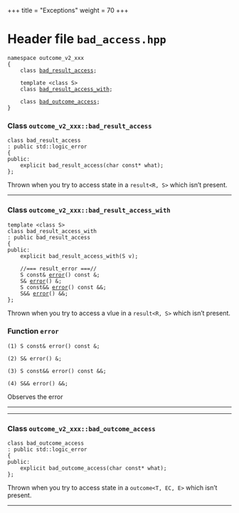 +++
title = "Exceptions"
weight = 70
+++
# Header file `bad_access.hpp`

<a id="standardese-bad_access.hpp"></a>
<pre><code class="standardese-language-cpp"><span class="kwd">namespace</span> <span class="typ dec var fun">outcome_v2_xxx</span>
<span class="pun">{</span>
    <span class="kwd">class</span> <a href="#standardese-outcome_v2_xxx::bad_result_access"><span class="typ dec var fun">bad_result_access</span></a><span class="pun">;</span>

    <span class="kwd">template</span> <span class="pun">&lt;</span><span class="kwd">class</span> <span class="typ dec var fun">S</span><span class="pun">&gt;</span>
    <span class="kwd">class</span> <a href="#standardese-outcome_v2_xxx::bad_result_access_with%3CS%3E"><span class="typ dec var fun">bad_result_access_with</span></a><span class="pun">;</span>

    <span class="kwd">class</span> <a href="#standardese-outcome_v2_xxx::bad_outcome_access"><span class="typ dec var fun">bad_outcome_access</span></a><span class="pun">;</span>
<span class="pun">}</span>
</code></pre>

<a id="standardese-outcome_v2_xxx"></a>

### Class `outcome_v2_xxx::bad_result_access`

<a id="standardese-outcome_v2_xxx::bad_result_access"></a>
<pre><code class="standardese-language-cpp"><span class="kwd">class</span> <span class="typ dec var fun">bad_result_access</span>
<span class="pun">:</span> <span class="kwd">public</span> <span class="typ dec var fun">std::logic_error</span>
<span class="pun">{</span>
<span class="kwd">public</span><span class="pun">:</span>
    <span class="kwd">explicit</span> <span class="typ dec var fun">bad_result_access</span><span class="pun">(</span><span class="kwd">char</span> <span class="kwd">const</span><span class="pun">*</span> <span class="typ dec var fun">what</span><span class="pun">)</span><span class="pun">;</span>
<span class="pun">};</span>
</code></pre>

Thrown when you try to access state in a `result<R, S>` which isn’t present.

-----

### Class `outcome_v2_xxx::bad_result_access_with`

<a id="standardese-outcome_v2_xxx::bad_result_access_with&lt;S&gt;"></a>
<pre><code class="standardese-language-cpp"><span class="kwd">template</span> <span class="pun">&lt;</span><span class="kwd">class</span> <span class="typ dec var fun">S</span><span class="pun">&gt;</span>
<span class="kwd">class</span> <span class="typ dec var fun">bad_result_access_with</span>
<span class="pun">:</span> <span class="kwd">public</span> <span class="typ dec var fun">bad_result_access</span>
<span class="pun">{</span>
<span class="kwd">public</span><span class="pun">:</span>
    <span class="kwd">explicit</span> <span class="typ dec var fun">bad_result_access_with</span><span class="pun">(</span><span class="typ dec var fun">S</span> <span class="typ dec var fun">v</span><span class="pun">)</span><span class="pun">;</span>

    &#x2F;&#x2F;=== result_error ===&#x2F;&#x2F;
    <span class="typ dec var fun">S</span> <span class="kwd">const</span><span class="pun">&amp;</span> <a href="#standardese-outcome_v2_xxx::bad_result_access_with%3CS%3E::error()const&amp;"><span class="typ dec var fun">error</span></a><span class="pun">(</span><span class="pun">)</span> <span class="kwd">const</span> <span class="pun">&amp;</span><span class="pun">;</span>
    <span class="typ dec var fun">S</span><span class="pun">&amp;</span> <a href="#standardese-outcome_v2_xxx::bad_result_access_with%3CS%3E::error()const&amp;"><span class="typ dec var fun">error</span></a><span class="pun">(</span><span class="pun">)</span> <span class="pun">&amp;</span><span class="pun">;</span>
    <span class="typ dec var fun">S</span> <span class="kwd">const</span><span class="pun">&amp;&amp;</span> <a href="#standardese-outcome_v2_xxx::bad_result_access_with%3CS%3E::error()const&amp;"><span class="typ dec var fun">error</span></a><span class="pun">(</span><span class="pun">)</span> <span class="kwd">const</span> <span class="pun">&amp;&amp;</span><span class="pun">;</span>
    <span class="typ dec var fun">S</span><span class="pun">&amp;&amp;</span> <a href="#standardese-outcome_v2_xxx::bad_result_access_with%3CS%3E::error()const&amp;"><span class="typ dec var fun">error</span></a><span class="pun">(</span><span class="pun">)</span> <span class="pun">&amp;&amp;</span><span class="pun">;</span>
<span class="pun">};</span>
</code></pre>

Thrown when you try to access a vlue in a `result<R, S>` which isn’t present.

### Function `error`

<a id="standardese-outcome_v2_xxx::bad_result_access_with&lt;S&gt;::error()const&amp;"></a>
<pre><code class="standardese-language-cpp">(1) <span class="typ dec var fun">S</span> <span class="kwd">const</span><span class="pun">&amp;</span> <span class="typ dec var fun">error</span><span class="pun">(</span><span class="pun">)</span> <span class="kwd">const</span> <span class="pun">&amp;</span><span class="pun">;</span>

(2) <span class="typ dec var fun">S</span><span class="pun">&amp;</span> <span class="typ dec var fun">error</span><span class="pun">(</span><span class="pun">)</span> <span class="pun">&amp;</span><span class="pun">;</span>

(3) <span class="typ dec var fun">S</span> <span class="kwd">const</span><span class="pun">&amp;&amp;</span> <span class="typ dec var fun">error</span><span class="pun">(</span><span class="pun">)</span> <span class="kwd">const</span> <span class="pun">&amp;&amp;</span><span class="pun">;</span>

(4) <span class="typ dec var fun">S</span><span class="pun">&amp;&amp;</span> <span class="typ dec var fun">error</span><span class="pun">(</span><span class="pun">)</span> <span class="pun">&amp;&amp;</span><span class="pun">;</span>
</code></pre>

Observes the error

-----

-----

### Class `outcome_v2_xxx::bad_outcome_access`

<a id="standardese-outcome_v2_xxx::bad_outcome_access"></a>
<pre><code class="standardese-language-cpp"><span class="kwd">class</span> <span class="typ dec var fun">bad_outcome_access</span>
<span class="pun">:</span> <span class="kwd">public</span> <span class="typ dec var fun">std::logic_error</span>
<span class="pun">{</span>
<span class="kwd">public</span><span class="pun">:</span>
    <span class="kwd">explicit</span> <span class="typ dec var fun">bad_outcome_access</span><span class="pun">(</span><span class="kwd">char</span> <span class="kwd">const</span><span class="pun">*</span> <span class="typ dec var fun">what</span><span class="pun">)</span><span class="pun">;</span>
<span class="pun">};</span>
</code></pre>

Thrown when you try to access state in a `outcome<T, EC, E>` which isn’t present.

-----
